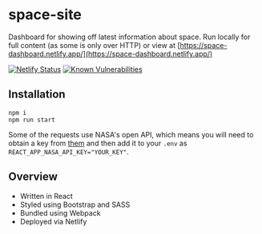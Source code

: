 # space-site

Dashboard for showing off latest information about space. Run locally for full content (as some is only over HTTP) or view at [https://space-dashboard.netlify.app/](https://space-dashboard.netlify.app/)

[![Netlify Status](https://api.netlify.com/api/v1/badges/a96d8df8-894d-44a4-b3be-574f97b9c131/deploy-status)](https://app.netlify.com/sites/space-dashboard/deploys)
[![Known Vulnerabilities](https://snyk.io/test/github/RosieWatson/space-dashboard/badge.svg?targetFile=package.json)](https://snyk.io/test/github/RosieWatson/space-dashboard?targetFile=package.json)

## Installation
```
npm i
npm run start
```

Some of the requests use NASA's open API, which means you will need to obtain a key from [them](https://api.nasa.gov/) and then add it to your `.env` as `REACT_APP_NASA_API_KEY="YOUR_KEY"`.

## Overview
- Written in React
- Styled using Bootstrap and SASS
- Bundled using Webpack
- Deployed via Netlify

